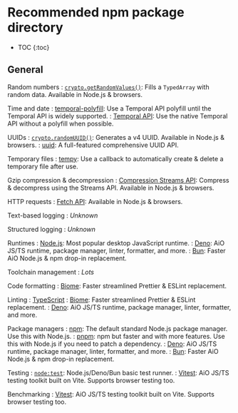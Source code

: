 # Recommended npm package directory

- TOC
{:toc}

## General

Random numbers
: [`crypto.getRandomValues()`](https://developer.mozilla.org/en-US/docs/Web/API/Crypto/getRandomValues): Fills a `TypedArray` with random data. Available in Node.js & browsers.

Time and date
: [temporal-polyfill](https://www.npmjs.com/package/temporal-polyfill): Use a Temporal API polyfill until the Temporal API is widely supported.
: [Temporal API](https://developer.mozilla.org/en-US/docs/Web/JavaScript/Reference/Global_Objects/Temporal): Use the native Temporal API without a polyfill when possible.

UUIDs
: [`crypto.randomUUID()`](https://developer.mozilla.org/en-US/docs/Web/API/Crypto/randomUUID): Generates a v4 UUID. Available in Node.js & browsers.
: [uuid](https://www.npmjs.com/package/uuid): A full-featured comprehensive UUID API.

Temporary files
: [tempy](https://www.npmjs.com/package/tempy): Use a callback to automatically create & delete a temporary file after use.

Gzip compression & decompression
: [Compression Streams API](https://developer.mozilla.org/en-US/docs/Web/API/Compression_Streams_API): Compress & decompress using the Streams API. Available in Node.js & browsers.

HTTP requests
: [Fetch API](https://developer.mozilla.org/en-US/docs/Web/API/Fetch_API): Available in Node.js & browsers.

Text-based logging
: _Unknown_

Structured logging
: _Unknown_

Runtimes
: [Node.js](https://nodejs.org/): Most popular desktop JavaScript runtime.
: [Deno](https://deno.com/): AiO JS/TS runtime, package manager, linter, formatter, and more.
: [Bun](https://bun.sh/): Faster AiO Node.js & npm drop-in replacement.

Toolchain management
: _Lots_

Code formatting
: [Biome](https://biomejs.dev/): Faster streamlined Prettier & ESLint replacement.

Linting
: [TypeScript](https://www.typescriptlang.org/)
: [Biome](https://biomejs.dev/): Faster streamlined Prettier & ESLint replacement.
: [Deno](https://deno.com/): AiO JS/TS runtime, package manager, linter, formatter, and more.

Package managers
: [npm](https://www.npmjs.com/): The default standard Node.js package manager. Use this with Node.js.
: [pnpm](https://pnpm.io/): npm but faster and with more features. Use this with Node.js if you need to patch a dependency.
: [Deno](https://deno.com/): AiO JS/TS runtime, package manager, linter, formatter, and more.
: [Bun](https://bun.sh/): Faster AiO Node.js & npm drop-in replacement.

Testing
: [`node:test`](https://nodejs.org/api/test.html): Node.js/Deno/Bun basic test runner.
: [Vitest](https://vitest.dev/): AiO JS/TS testing toolkit built on Vite. Supports browser testing too.

Benchmarking
: [Vitest](https://vitest.dev/): AiO JS/TS testing toolkit built on Vite. Supports browser testing too.
